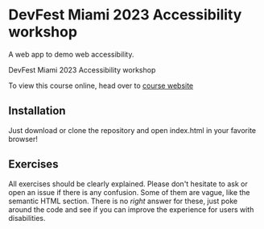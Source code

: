 #  DevFest Miami 2023 Accessibility workshop

A web app to demo web accessibility.

DevFest Miami 2023 Accessibility workshop

To view this course online, head over to [course website](https://jrohatiner.github.io/devFest-A11Y/index.html)

## Installation

Just download or clone the repository and open index.html in your favorite browser!

## Exercises

All exercises should be clearly explained. Please don't hesitate to ask or open an issue if there is any confusion. Some of them are vague, like the semantic HTML section. There is no _right_ answer for these, just poke around the code and see if you can improve the experience for users with disabilities.
